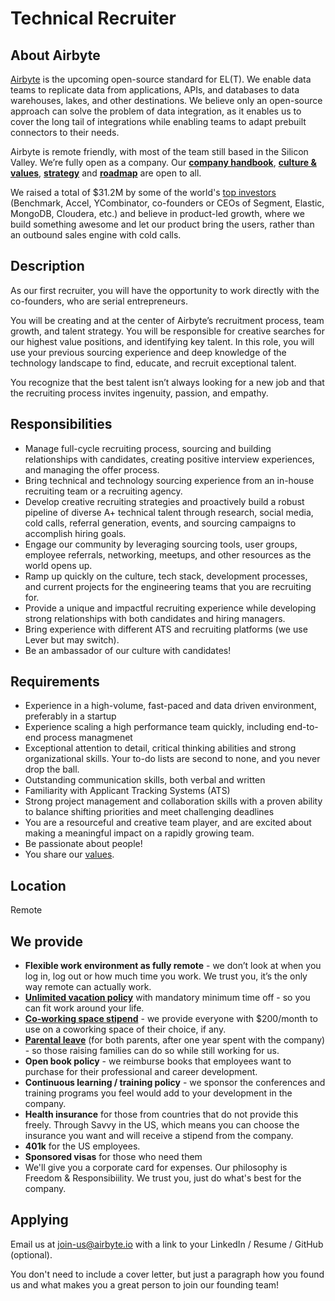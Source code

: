 # Technical Recruiter

## **About Airbyte**

[Airbyte](http://airbyte.io) is the upcoming open-source standard for EL\(T\). We enable data teams to replicate data from applications, APIs, and databases to data warehouses, lakes, and other destinations. We believe only an open-source approach can solve the problem of data integration, as it enables us to cover the long tail of integrations while enabling teams to adapt prebuilt connectors to their needs.

Airbyte is remote friendly, with most of the team still based in the Silicon Valley. We’re fully open as a company. Our **[company handbook](https://handbook.airbyte.io)**, **[culture & values](https://handbook.airbyte.io/company/culture-and-values)**, **[strategy](https://handbook.airbyte.io/strategy/strategy)** and **[roadmap](../project-overview/roadmap.md)** are open to all.

We raised a total of $31.2M by some of the world's [top investors](./#our-investors) (Benchmark, Accel, YCombinator, co-founders or CEOs of Segment, Elastic, MongoDB, Cloudera, etc.) and believe in product-led growth, where we build something awesome and let our product bring the users, rather than an outbound sales engine with cold calls.

## **Description**

As our first recruiter, you will have the opportunity to work directly with the co-founders, who are serial entrepreneurs. 

You will be creating and at the center of Airbyte’s recruitment process, team growth, and talent strategy. You will be responsible for creative searches for our highest value positions, and identifying key talent. In this role, you will use your previous sourcing experience and deep knowledge of the technology landscape to find, educate, and recruit exceptional talent.

You recognize that the best talent isn’t always looking for a new job and that the recruiting process invites ingenuity, passion, and empathy. 

## **Responsibilities**

* Manage full-cycle recruiting process, sourcing and building relationships with candidates, creating positive interview experiences, and managing the offer process.
* Bring technical and technology sourcing experience from an in-house recruiting team or a recruiting agency.
* Develop creative recruiting strategies and proactively build a robust pipeline of diverse A+ technical talent through research, social media, cold calls, referral generation, events, and sourcing campaigns to accomplish hiring goals.
* Engage our community by leveraging sourcing tools, user groups, employee referrals, networking, meetups, and other resources as the world opens up.
* Ramp up quickly on the culture, tech stack, development processes, and current projects for the engineering teams that you are recruiting for.
* Provide a unique and impactful recruiting experience while developing strong relationships with both candidates and hiring managers.
* Bring experience with different ATS and recruiting platforms (we use Lever but may switch).
* Be an ambassador of our culture with candidates!

## **Requirements**

* Experience in a high-volume, fast-paced and data driven environment, preferably in a startup
* Experience scaling a high performance team quickly, including end-to-end process managmenet
* Exceptional attention to detail, critical thinking abilities and strong organizational skills. Your to-do lists are second to none, and you never drop the ball.
* Outstanding communication skills, both verbal and written
* Familiarity with Applicant Tracking Systems (ATS)
* Strong project management and collaboration skills with a proven ability to balance shifting priorities and meet challenging deadlines
* You are a resourceful and creative team player, and are excited about making a meaningful impact on a rapidly growing team.
* Be passionate about people!
* You share our [values](https://handbook.airbyte.io/company/culture-and-values).

## **Location**

Remote

## **We provide**

* **Flexible work environment as fully remote** - we don’t look at when you log in, log out or how much time you work. We trust you, it’s the only way remote can actually work. 
* **[Unlimited vacation policy](https://handbook.airbyte.io/people/time-off)** with mandatory minimum time off - so you can fit work around your life.
* **[Co-working space stipend](https://handbook.airbyte.io/people/expense-policy#work-space)** - we provide everyone with $200/month to use on a coworking space of their choice, if any.
* **[Parental leave](https://handbook.airbyte.io/people/time-off#parental-leave)** \(for both parents, after one year spent with the company\) - so those raising families can do so while still working for us.
* **Open book policy** - we reimburse books that employees want to purchase for their professional and career development. 
* **Continuous learning / training policy** - we sponsor the conferences and training programs you feel would add to your development in the company. 
* **Health insurance** for those from countries that do not provide this freely. Through Savvy in the US, which means you can choose the insurance you want and will receive a stipend from the company. 
* **401k** for the US employees. 
* **Sponsored visas** for those who need them
* We'll give you a corporate card for expenses. Our philosophy is Freedom & Responsibiility. We trust you, just do what's best for the company.

## **Applying**

Email us at [join-us@airbyte.io](mailto:join-us@airbyte.io) with a link to your LinkedIn / Resume / GitHub \(optional\).

You don't need to include a cover letter, but just a paragraph how you found us and what makes you a great person to join our founding team!

